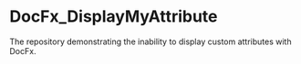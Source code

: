 # DocFx_DisplayMyAttribute
The repository demonstrating the inability to display custom attributes with DocFx.
